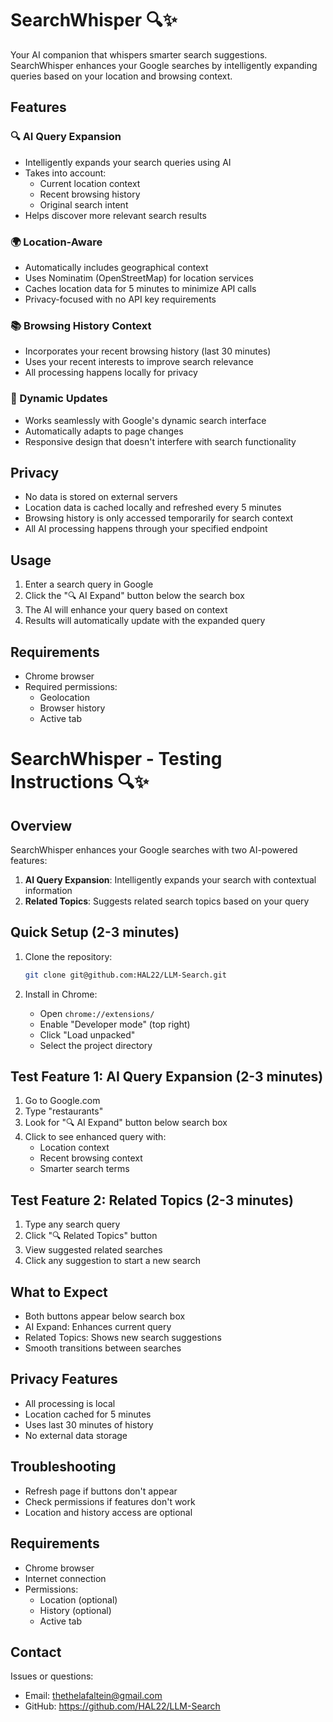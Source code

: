 # SearchWhisper 🔍✨

Your AI companion that whispers smarter search suggestions. SearchWhisper enhances your Google searches by intelligently expanding queries based on your location and browsing context.

## Features

### 🔍 AI Query Expansion
- Intelligently expands your search queries using AI
- Takes into account:
  - Current location context
  - Recent browsing history
  - Original search intent
- Helps discover more relevant search results

### 🌍 Location-Aware
- Automatically includes geographical context
- Uses Nominatim (OpenStreetMap) for location services
- Caches location data for 5 minutes to minimize API calls
- Privacy-focused with no API key requirements

### 📚 Browsing History Context
- Incorporates your recent browsing history (last 30 minutes)
- Uses your recent interests to improve search relevance
- All processing happens locally for privacy

### 🔄 Dynamic Updates
- Works seamlessly with Google's dynamic search interface
- Automatically adapts to page changes
- Responsive design that doesn't interfere with search functionality

## Privacy
- No data is stored on external servers
- Location data is cached locally and refreshed every 5 minutes
- Browsing history is only accessed temporarily for search context
- All AI processing happens through your specified endpoint

## Usage
1. Enter a search query in Google
2. Click the "🔍 AI Expand" button below the search box
3. The AI will enhance your query based on context
4. Results will automatically update with the expanded query

## Requirements
- Chrome browser
- Required permissions:
  - Geolocation
  - Browser history
  - Active tab

# SearchWhisper - Testing Instructions 🔍✨

## Overview
SearchWhisper enhances your Google searches with two AI-powered features:
1. **AI Query Expansion**: Intelligently expands your search with contextual information
2. **Related Topics**: Suggests related search topics based on your query

## Quick Setup (2-3 minutes)
1. Clone the repository:
   ```bash
   git clone git@github.com:HAL22/LLM-Search.git
   ```

2. Install in Chrome:
   - Open `chrome://extensions/`
   - Enable "Developer mode" (top right)
   - Click "Load unpacked"
   - Select the project directory

## Test Feature 1: AI Query Expansion (2-3 minutes)
1. Go to Google.com
2. Type "restaurants"
3. Look for "🔍 AI Expand" button below search box
4. Click to see enhanced query with:
   - Location context
   - Recent browsing context
   - Smarter search terms

## Test Feature 2: Related Topics (2-3 minutes)
1. Type any search query
2. Click "🔍 Related Topics" button
3. View suggested related searches
4. Click any suggestion to start a new search

## What to Expect
- Both buttons appear below search box
- AI Expand: Enhances current query
- Related Topics: Shows new search suggestions
- Smooth transitions between searches

## Privacy Features
- All processing is local
- Location cached for 5 minutes
- Uses last 30 minutes of history
- No external data storage

## Troubleshooting
- Refresh page if buttons don't appear
- Check permissions if features don't work
- Location and history access are optional

## Requirements
- Chrome browser
- Internet connection
- Permissions:
  - Location (optional)
  - History (optional)
  - Active tab

## Contact
Issues or questions:
- Email: thethelafaltein@gmail.com
- GitHub: https://github.com/HAL22/LLM-Search

